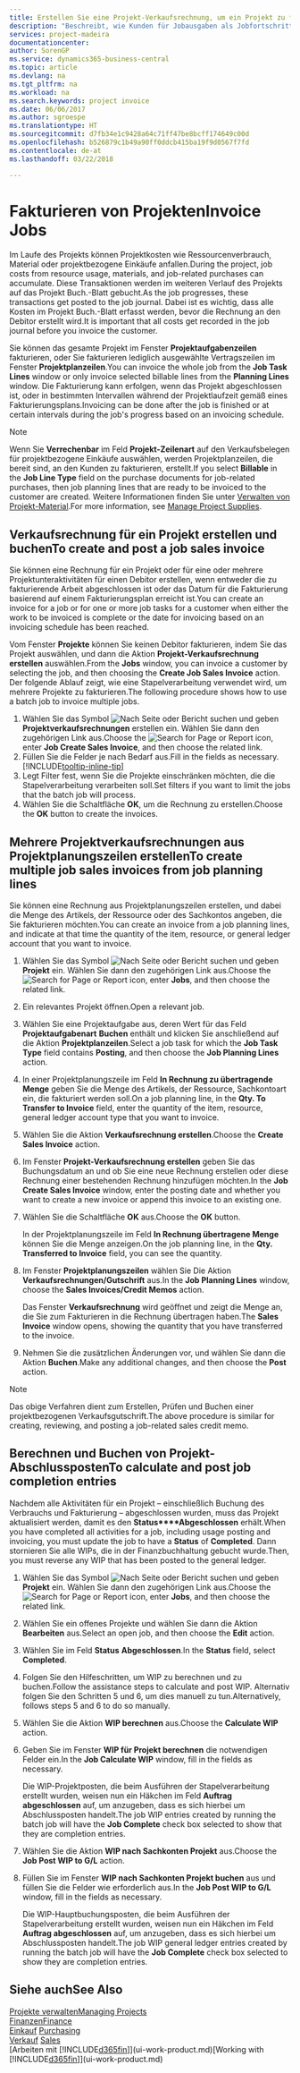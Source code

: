 ```yaml
---
title: Erstellen Sie eine Projekt-Verkaufsrechnung, um ein Projekt zu fakturieren| Microsoft Docs
description: "Beschreibt, wie Kunden für Jobausgaben als Jobfortschritt Rechnung gestellt wird."
services: project-madeira
documentationcenter: 
author: SorenGP
ms.service: dynamics365-business-central
ms.topic: article
ms.devlang: na
ms.tgt_pltfrm: na
ms.workload: na
ms.search.keywords: project invoice
ms.date: 06/06/2017
ms.author: sgroespe
ms.translationtype: HT
ms.sourcegitcommit: d7fb34e1c9428a64c71ff47be8bcff174649c00d
ms.openlocfilehash: b526879c1b49a90ff0ddcb415ba19f9d0567f7fd
ms.contentlocale: de-at
ms.lasthandoff: 03/22/2018

---
```

# <a name="invoice-jobs"></a><span data-ttu-id="6eccd-103">Fakturieren von Projekten</span><span class="sxs-lookup"><span data-stu-id="6eccd-103">Invoice Jobs</span></span>
<span data-ttu-id="6eccd-104">Im Laufe des Projekts können Projektkosten wie Ressourcenverbrauch, Material oder projektbezogene Einkäufe anfallen.</span><span class="sxs-lookup"><span data-stu-id="6eccd-104">During the project, job costs from resource usage, materials, and job-related purchases can accumulate.</span></span> <span data-ttu-id="6eccd-105">Diese Transaktionen werden im weiteren Verlauf des Projekts auf das Projekt Buch.-Blatt gebucht.</span><span class="sxs-lookup"><span data-stu-id="6eccd-105">As the job progresses, these transactions get posted to the job journal.</span></span> <span data-ttu-id="6eccd-106">Dabei ist es wichtig, dass alle Kosten im Projekt Buch.-Blatt erfasst werden, bevor die Rechnung an den Debitor erstellt wird.</span><span class="sxs-lookup"><span data-stu-id="6eccd-106">It is important that all costs get recorded in the job journal before you invoice the customer.</span></span>

<span data-ttu-id="6eccd-107">Sie können das gesamte Projekt im Fenster **Projektaufgabenzeilen** fakturieren, oder Sie fakturieren lediglich ausgewählte Vertragszeilen im Fenster **Projektplanzeilen**.</span><span class="sxs-lookup"><span data-stu-id="6eccd-107">You can invoice the whole job from the **Job Task Lines** window or only invoice selected billable lines from the **Planning Lines** window.</span></span> <span data-ttu-id="6eccd-108">Die Fakturierung kann erfolgen, wenn das Projekt abgeschlossen ist, oder in bestimmten Intervallen während der Projektlaufzeit gemäß eines Fakturierungsplans.</span><span class="sxs-lookup"><span data-stu-id="6eccd-108">Invoicing can be done after the job is finished or at certain intervals during the job's progress based on an invoicing schedule.</span></span>

> [!NOTE]  
>   <span data-ttu-id="6eccd-109">Wenn Sie **Verrechenbar** im Feld **Projekt-Zeilenart** auf den Verkaufsbelegen für projektbezogene Einkäufe auswählen, werden Projektplanzeilen, die bereit sind, an den Kunden zu fakturieren, erstellt.</span><span class="sxs-lookup"><span data-stu-id="6eccd-109">If you select **Billable** in the **Job Line Type** field on the purchase documents for job-related purchases, then job planning lines that are ready to be invoiced to the customer are created.</span></span> <span data-ttu-id="6eccd-110">Weitere Informationen finden Sie unter [Verwalten von Projekt-Material](projects-how-manage-project-supplies.md).</span><span class="sxs-lookup"><span data-stu-id="6eccd-110">For more information, see [Manage Project Supplies](projects-how-manage-project-supplies.md).</span></span>

## <a name="to-create-and-post-a-job-sales-invoice"></a><span data-ttu-id="6eccd-111">Verkaufsrechnung für ein Projekt erstellen und buchen</span><span class="sxs-lookup"><span data-stu-id="6eccd-111">To create and post a job sales invoice</span></span>
<span data-ttu-id="6eccd-112">Sie können eine Rechnung für ein Projekt oder für eine oder mehrere Projektunteraktivitäten für einen Debitor erstellen, wenn entweder die zu fakturierende Arbeit abgeschlossen ist oder das Datum für die Fakturierung basierend auf einem Fakturierungsplan erreicht ist.</span><span class="sxs-lookup"><span data-stu-id="6eccd-112">You can create an invoice for a job or for one or more job tasks for a customer when either the work to be invoiced is complete or the date for invoicing based on an invoicing schedule has been reached.</span></span>

<span data-ttu-id="6eccd-113">Vom Fenster **Projekte** können Sie keinen Debitor fakturieren, indem Sie das Projekt auswählen, und dann die Aktion **Projekt-Verkaufsrechnung erstellen** auswählen.</span><span class="sxs-lookup"><span data-stu-id="6eccd-113">From the **Jobs** window, you can invoice a customer by selecting the job, and then choosing the **Create Job Sales Invoice** action.</span></span> <span data-ttu-id="6eccd-114">Der folgende Ablauf zeigt, wie eine Stapelverarbeitung verwendet wird, um mehrere Projekte zu fakturieren.</span><span class="sxs-lookup"><span data-stu-id="6eccd-114">The following procedure shows how to use a batch job to invoice multiple jobs.</span></span>  

1. <span data-ttu-id="6eccd-115">Wählen Sie das Symbol ![Nach Seite oder Bericht suchen](media/ui-search/search_small.png "Nach Seite oder Bericht suchen") und geben **Projektverkaufsrechnungen** erstellen ein. Wählen Sie dann den zugehörigen Link aus.</span><span class="sxs-lookup"><span data-stu-id="6eccd-115">Choose the ![Search for Page or Report](media/ui-search/search_small.png "Search for Page or Report icon") icon, enter **Job Create Sales Invoice**, and then choose the related link.</span></span>  
2. <span data-ttu-id="6eccd-116">Füllen Sie die Felder je nach Bedarf aus.</span><span class="sxs-lookup"><span data-stu-id="6eccd-116">Fill in the fields as necessary.</span></span> [!INCLUDE[tooltip-inline-tip](includes/tooltip-inline-tip_md.md)]
3. <span data-ttu-id="6eccd-117">Legt Filter fest, wenn Sie die Projekte einschränken möchten, die die Stapelverarbeitung verarbeiten soll.</span><span class="sxs-lookup"><span data-stu-id="6eccd-117">Set filters if you want to limit the jobs that the batch job will process.</span></span>
4. <span data-ttu-id="6eccd-118">Wählen Sie die Schaltfläche **OK**, um die Rechnung zu erstellen.</span><span class="sxs-lookup"><span data-stu-id="6eccd-118">Choose the **OK** button to create the invoices.</span></span>  

## <a name="to-create-multiple-job-sales-invoices-from-job-planning-lines"></a><span data-ttu-id="6eccd-119">Mehrere Projektverkaufsrechnungen aus Projektplanungszeilen erstellen</span><span class="sxs-lookup"><span data-stu-id="6eccd-119">To create multiple job sales invoices from job planning lines</span></span>
<span data-ttu-id="6eccd-120">Sie können eine Rechnung aus Projektplanungszeilen erstellen, und dabei die Menge des Artikels, der Ressource oder des Sachkontos angeben, die Sie fakturieren möchten.</span><span class="sxs-lookup"><span data-stu-id="6eccd-120">You can create an invoice from a job planning lines, and indicate at that time the quantity of the item, resource, or general ledger account that you want to invoice.</span></span>

1. <span data-ttu-id="6eccd-121">Wählen Sie das Symbol ![Nach Seite oder Bericht suchen](media/ui-search/search_small.png "Nach Seite oder Bericht suchen") und geben **Projekt** ein. Wählen Sie dann den zugehörigen Link aus.</span><span class="sxs-lookup"><span data-stu-id="6eccd-121">Choose the ![Search for Page or Report](media/ui-search/search_small.png "Search for Page or Report icon") icon, enter **Jobs**, and then choose the related link.</span></span>
2. <span data-ttu-id="6eccd-122">Ein relevantes Projekt öffnen.</span><span class="sxs-lookup"><span data-stu-id="6eccd-122">Open a relevant job.</span></span>
3. <span data-ttu-id="6eccd-123">Wählen Sie eine Projektaufgabe aus, deren Wert für das Feld **Projektaufgabenart** **Buchen** enthält und klicken Sie anschließend auf die Aktion **Projektplanzeilen**.</span><span class="sxs-lookup"><span data-stu-id="6eccd-123">Select a job task for which the **Job Task Type** field contains **Posting**, and then choose the **Job Planning Lines** action.</span></span>  
4. <span data-ttu-id="6eccd-124">In einer Projektplanungszeile im Feld **In Rechnung zu übertragende Menge** geben Sie die Menge des Artikels, der Ressource, Sachkontoart ein, die fakturiert werden soll.</span><span class="sxs-lookup"><span data-stu-id="6eccd-124">On a job planning line, in the **Qty. To Transfer to Invoice** field, enter the quantity of the item, resource, general ledger account type that you want to invoice.</span></span>  
5. <span data-ttu-id="6eccd-125">Wählen Sie die Aktion **Verkaufsrechnung erstellen**.</span><span class="sxs-lookup"><span data-stu-id="6eccd-125">Choose the **Create Sales Invoice** action.</span></span>
6. <span data-ttu-id="6eccd-126">Im Fenster **Projekt-Verkaufsrechnung erstellen** geben Sie das Buchungsdatum an und ob Sie eine neue Rechnung erstellen oder diese Rechnung einer bestehenden Rechnung hinzufügen möchten.</span><span class="sxs-lookup"><span data-stu-id="6eccd-126">In the **Job Create Sales Invoice** window, enter the posting date and whether you want to create a new invoice or append this invoice to an existing one.</span></span>
7. <span data-ttu-id="6eccd-127">Wählen Sie die Schaltfläche **OK** aus.</span><span class="sxs-lookup"><span data-stu-id="6eccd-127">Choose the **OK** button.</span></span>  

    <span data-ttu-id="6eccd-128">In der Projektplanungszeile im Feld **In Rechnung übertragene Menge** können Sie die Menge anzeigen.</span><span class="sxs-lookup"><span data-stu-id="6eccd-128">On the job planning line, in the **Qty. Transferred to Invoice** field, you can see the quantity.</span></span>
8. <span data-ttu-id="6eccd-129">Im Fenster **Projektplanungszeilen** wählen Sie Die Aktion **Verkaufsrechnungen/Gutschrift** aus.</span><span class="sxs-lookup"><span data-stu-id="6eccd-129">In the **Job Planning Lines** window, choose the **Sales Invoices/Credit Memos** action.</span></span>

    <span data-ttu-id="6eccd-130">Das Fenster **Verkaufsrechnung** wird geöffnet und zeigt die Menge an, die Sie zum Fakturieren in die Rechnung übertragen haben.</span><span class="sxs-lookup"><span data-stu-id="6eccd-130">The **Sales Invoice** window opens, showing the quantity that you have transferred to the invoice.</span></span>  
9. <span data-ttu-id="6eccd-131">Nehmen Sie die zusätzlichen Änderungen vor, und wählen Sie dann die Aktion **Buchen**.</span><span class="sxs-lookup"><span data-stu-id="6eccd-131">Make any additional changes, and then choose the **Post** action.</span></span>

> [!NOTE]  
>   <span data-ttu-id="6eccd-132">Das obige Verfahren dient zum Erstellen, Prüfen und Buchen einer projektbezogenen Verkaufsgutschrift.</span><span class="sxs-lookup"><span data-stu-id="6eccd-132">The above procedure is similar for creating, reviewing, and posting a job-related sales credit memo.</span></span>

## <a name="to-calculate-and-post-job-completion-entries"></a><span data-ttu-id="6eccd-133">Berechnen und Buchen von Projekt-Abschlussposten</span><span class="sxs-lookup"><span data-stu-id="6eccd-133">To calculate and post job completion entries</span></span>
<span data-ttu-id="6eccd-134">Nachdem alle Aktivitäten für ein Projekt – einschließlich Buchung des Verbrauchs und Fakturierung – abgeschlossen wurden, muss das Projekt aktualisiert werden, damit es den **Status****Abgeschlossen** erhält.</span><span class="sxs-lookup"><span data-stu-id="6eccd-134">When you have completed all activities for a job, including usage posting and invoicing, you must update the job to have a **Status** of **Completed**.</span></span> <span data-ttu-id="6eccd-135">Dann stornieren Sie alle WIPs, die in der Finanzbuchhaltung gebucht wurde.</span><span class="sxs-lookup"><span data-stu-id="6eccd-135">Then, you must reverse any WIP that has been posted to the general ledger.</span></span>

1. <span data-ttu-id="6eccd-136">Wählen Sie das Symbol ![Nach Seite oder Bericht suchen](media/ui-search/search_small.png "Nach Seite oder Bericht suchen") und geben **Projekt** ein. Wählen Sie dann den zugehörigen Link aus.</span><span class="sxs-lookup"><span data-stu-id="6eccd-136">Choose the ![Search for Page or Report](media/ui-search/search_small.png "Search for Page or Report icon") icon, enter **Jobs**, and then choose the related link.</span></span>  
2. <span data-ttu-id="6eccd-137">Wählen Sie ein offenes Projekte und wählen Sie dann die Aktion **Bearbeiten** aus.</span><span class="sxs-lookup"><span data-stu-id="6eccd-137">Select an open job, and then choose the **Edit** action.</span></span>
3. <span data-ttu-id="6eccd-138">Wählen Sie im Feld **Status** **Abgeschlossen**.</span><span class="sxs-lookup"><span data-stu-id="6eccd-138">In the **Status** field, select **Completed**.</span></span>
4. <span data-ttu-id="6eccd-139">Folgen Sie den Hilfeschritten, um WIP zu berechnen und zu buchen.</span><span class="sxs-lookup"><span data-stu-id="6eccd-139">Follow the assistance steps to calculate and post WIP.</span></span> <span data-ttu-id="6eccd-140">Alternativ folgen Sie den Schritten 5 und 6, um dies manuell zu tun.</span><span class="sxs-lookup"><span data-stu-id="6eccd-140">Alternatively, follows steps 5 and 6 to do so manually.</span></span>  
5. <span data-ttu-id="6eccd-141">Wählen Sie die Aktion **WIP berechnen** aus.</span><span class="sxs-lookup"><span data-stu-id="6eccd-141">Choose the **Calculate WIP** action.</span></span>
6. <span data-ttu-id="6eccd-142">Geben Sie im Fenster **WIP für Projekt berechnen** die notwendigen Felder ein.</span><span class="sxs-lookup"><span data-stu-id="6eccd-142">In the **Job Calculate WIP** window, fill in the fields as necessary.</span></span>  

     <span data-ttu-id="6eccd-143">Die WIP-Projektposten, die beim Ausführen der Stapelverarbeitung erstellt wurden, weisen nun ein Häkchen im Feld **Auftrag abgeschlossen** auf, um anzugeben, dass es sich hierbei um Abschlussposten handelt.</span><span class="sxs-lookup"><span data-stu-id="6eccd-143">The job WIP entries created by running the batch job will have the **Job Complete** check box selected to show that they are completion entries.</span></span>  
7. <span data-ttu-id="6eccd-144">Wählen Sie die Aktion **WIP nach Sachkonten Projekt** aus.</span><span class="sxs-lookup"><span data-stu-id="6eccd-144">Choose the **Job Post WIP to G/L** action.</span></span>
8. <span data-ttu-id="6eccd-145">Füllen Sie im Fenster **WIP nach Sachkonten Projekt buchen** aus und füllen Sie die Felder wie erforderlich aus.</span><span class="sxs-lookup"><span data-stu-id="6eccd-145">In the **Job Post WIP to G/L** window, fill in the fields as necessary.</span></span>  

     <span data-ttu-id="6eccd-146">Die WIP-Hauptbuchungsposten, die beim Ausführen der Stapelverarbeitung erstellt wurden, weisen nun ein Häkchen im Feld **Auftrag abgeschlossen** auf, um anzugeben, dass es sich hierbei um Abschlussposten handelt.</span><span class="sxs-lookup"><span data-stu-id="6eccd-146">The job WIP general ledger entries created by running the batch job will have the **Job Complete** check box selected to show they are completion entries.</span></span>

## <a name="see-also"></a><span data-ttu-id="6eccd-147">Siehe auch</span><span class="sxs-lookup"><span data-stu-id="6eccd-147">See Also</span></span>
[<span data-ttu-id="6eccd-148">Projekte verwalten</span><span class="sxs-lookup"><span data-stu-id="6eccd-148">Managing Projects</span></span>](projects-manage-projects.md)  
[<span data-ttu-id="6eccd-149">Finanzen</span><span class="sxs-lookup"><span data-stu-id="6eccd-149">Finance</span></span>](finance.md)  
<span data-ttu-id="6eccd-150">[Einkauf](purchasing-manage-purchasing.md)       </span><span class="sxs-lookup"><span data-stu-id="6eccd-150">[Purchasing](purchasing-manage-purchasing.md)       </span></span>  
<span data-ttu-id="6eccd-151">[Verkauf](sales-manage-sales.md)    </span><span class="sxs-lookup"><span data-stu-id="6eccd-151">[Sales](sales-manage-sales.md)    </span></span>  
<span data-ttu-id="6eccd-152">[Arbeiten mit [!INCLUDE[d365fin](includes/d365fin_md.md)]](ui-work-product.md)</span><span class="sxs-lookup"><span data-stu-id="6eccd-152">[Working with [!INCLUDE[d365fin](includes/d365fin_md.md)]](ui-work-product.md)</span></span>  

